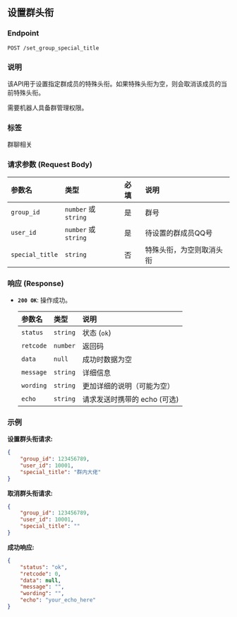 ## 设置群头衔

### Endpoint

`POST /set_group_special_title`

### 说明

该API用于设置指定群成员的特殊头衔。如果特殊头衔为空，则会取消该成员的当前特殊头衔。

需要机器人具备群管理权限。

### 标签

群聊相关

### 请求参数 (Request Body)

| 参数名         | 类型             | 必填 | 说明                  |
| :------------- | :--------------- | :--- | :-------------------- |
| `group_id`     | `number` 或 `string` | 是   | 群号                  |
| `user_id`      | `number` 或 `string` | 是   | 待设置的群成员QQ号      |
| `special_title`| `string`         | 否   | 特殊头衔，为空则取消头衔 |

### 响应 (Response)

*   **`200 OK`**: 操作成功。

    | 参数名  | 类型    | 说明                 |
    | :------ | :------ | :------------------- |
    | `status`  | `string`  | 状态 (`ok`)          |
    | `retcode` | `number`  | 返回码               |
    | `data`    | `null`    | 成功时数据为空       |
    | `message` | `string`  | 详细信息             |
    | `wording` | `string`  | 更加详细的说明（可能为空） |
    | `echo`    | `string`  | 请求发送时携带的 echo (可选) |

### 示例

**设置群头衔请求:**

```json
{
    "group_id": 123456789,
    "user_id": 10001,
    "special_title": "群内大佬"
}
```

**取消群头衔请求:**

```json
{
    "group_id": 123456789,
    "user_id": 10001,
    "special_title": ""
}
```

**成功响应:**

```json
{
    "status": "ok",
    "retcode": 0,
    "data": null,
    "message": "",
    "wording": "",
    "echo": "your_echo_here"
}
```
